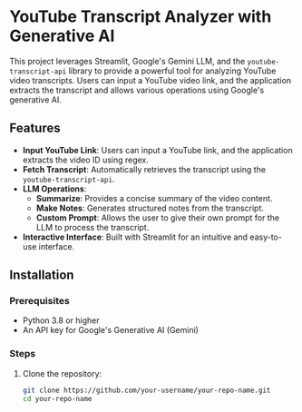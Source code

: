 # YouTube Transcript Analyzer with Generative AI  

This project leverages Streamlit, Google's Gemini LLM, and the `youtube-transcript-api` library to provide a powerful tool for analyzing YouTube video transcripts. Users can input a YouTube video link, and the application extracts the transcript and allows various operations using Google's generative AI.  

## Features  
- **Input YouTube Link**: Users can input a YouTube link, and the application extracts the video ID using regex.  
- **Fetch Transcript**: Automatically retrieves the transcript using the `youtube-transcript-api`.  
- **LLM Operations**:
  - **Summarize**: Provides a concise summary of the video content.  
  - **Make Notes**: Generates structured notes from the transcript.  
  - **Custom Prompt**: Allows the user to give their own prompt for the LLM to process the transcript.  
- **Interactive Interface**: Built with Streamlit for an intuitive and easy-to-use interface.  

## Installation  

### Prerequisites  
- Python 3.8 or higher  
- An API key for Google's Generative AI (Gemini)  

### Steps  
1. Clone the repository:  
   ```bash  
   git clone https://github.com/your-username/your-repo-name.git  
   cd your-repo-name  

